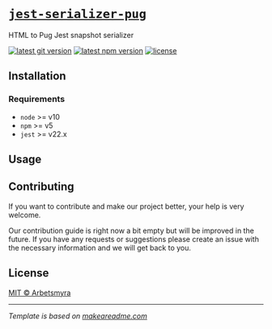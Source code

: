 # [`jest-serializer-pug`](https://github.com/arbetsmyra/jest-serializer-pug)

HTML to Pug Jest snapshot serializer

[![latest git version](https://img.shields.io/github/v/tag/arbetsmyra/jest-serializer-pug?label=version)](https://github.com/arbetsmyra/jest-serializer-pug)
[![latest npm version](https://img.shields.io/npm/v/@arbetsmyra/jest-serializer-pug)](https://www.npmjs.com/package/@arbetsmyra/jest-serializer-pug)
[![license](https://img.shields.io/github/license/arbetsmyra/jest-serializer-pug)](https://github.com/arbetsmyra/jest-serializer-pug/blob/master/LICENSE)

## Installation

### Requirements

- `node` >= v10
- `npm` >= v5
- `jest` >= v22.x

## Usage

## Contributing

If you want to contribute and make our project better, your help is very welcome.

Our contribution guide is right now a bit empty but will be improved in the future. If you have any requests or suggestions please create an issue with the necessary information and we will get back to you.

## License

[MIT © Arbetsmyra](https://choosealicense.com/licenses/mit/)

---

_Template is based on [makeareadme.com](https://www.makeareadme.com/#readme-101)_
